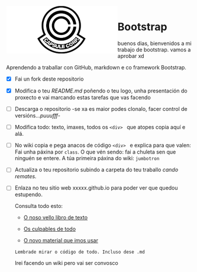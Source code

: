 <img style="float:left" height="128px"   src="descarga.jpg" alt="" />

# Bootstrap


buenos dias, bienvenidos a mi trabajo de bootstrap. vamos a aprobar xd







Aprendendo a traballar con GitHub, markdown e  co framework Bootstrap.

- [x] Fai un fork deste repositorio
- [x] Modifica o teu _README.md_ poñendo o teu logo, unha presentación do proxecto e vai marcando estas tarefas que vas facendo
- [ ] Descarga o repositorio -se xa es maior podes clonalo, facer control de versións..._puuufff_-
- [ ] Modifica todo: texto, imaxes, todos os `<div> ` que atopes copia aquí e alá.
- [ ] No wiki copia e pega anacos de código `<div> ` e explica para que valen: Fai unha páxina por `class`. O que vén sendo: fai a chuleta sen que ninguén se entere. A túa primeira páxina do wiki: `jumbotron`
- [ ] Actualiza o teu repositorio subindo a carpeta do teu traballo *cando remates.*
- [ ] Enlaza no teu sitio web xxxxx.github.io para poder ver que quedou estupendo. 


	Consulta todo esto:

	* [O noso vello libro de texto](https://www.w3schools.com/bootstrap4/default.asp)

	* [Os culpables de todo](https://getbootstrap.com/docs/4.0/getting-started/introduction/)

	* [O novo material que imos usar](https://www.quackit.com/bootstrap/bootstrap_4/tutorial/)


	```
	Lembrade mirar o código de todo. Incluso dese .md
	```

	Irei facendo un wiki pero vai ser convosco
